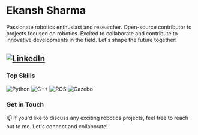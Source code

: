 # Ekansh Sharma

Passionate robotics enthusiast and researcher. Open-source contributor to projects focused on robotics. Excited to collaborate and contribute to innovative developments in the field. Let's shape the future together!

[![LinkedIn](https://img.shields.io/badge/LinkedIn-Ekansh%20Sharma-blue?style=flat-square&logo=linkedin)](https://www.linkedin.com/in/ekansh-sharma/)
---

### Top Skills

![Python](https://img.shields.io/badge/Python-%2314354C.svg?style=flat-square&logo=python&logoColor=white)
![C++](https://img.shields.io/badge/C++-%2300599C.svg?style=flat-square&logo=c%2B%2B&logoColor=white)
![ROS](https://img.shields.io/badge/ROS-%232E2E2E.svg?style=flat-square&logo=ros&logoColor=white)
![Gazebo](https://img.shields.io/badge/Gazebo-%234F4F4F.svg?style=flat-square&logo=gazebo&logoColor=white)

### Get in Touch

📫 If you'd like to discuss any exciting robotics projects, feel free to reach out to me. Let's connect and collaborate!
